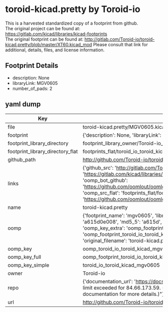# toroid-kicad.pretty by Toroid-io  
This is a harvested standardized copy of a footprint from github.  
The original project can be found at:  
https://gitlab.com/kicad/libraries/kicad-footprints  
The original footprint can be found at:
http://gitlab.com/Toroid-io/toroid-kicad.pretty/blob/master/XT60.kicad_mod
Please consult that link for additional, details, files, and license information.  
## Footprint Details
* description: None  
* libraryLink: MGV0605  
* number_of_pads: 2  
## yaml dump  
| Key | Value |  
| --- | --- |  
| file | toroid-kicad.pretty/MGV0605.kicad_mod |  
| footprint | {'description': None, 'libraryLink': 'MGV0605', 'number_of_pads': 2} |  
| footprint_library_directory | footprint_library_owner/Toroid-io_toroid-kicad.pretty |  
| footprint_library_directory_flat | footprints_flat/toroid_io_toroid_kicad_mgv0605/working |  
| github_path | http://github.com/Toroid-io/toroid-kicad.pretty/blob/master/MGV0605.kicad_mod |  
| links | {'github_src': 'http://gitlab.com/Toroid-io/toroid-kicad.pretty/blob/master/XT60.kicad_mod', 'github_src_repo': 'https://gitlab.com/kicad/libraries/kicad-footprints', 'oomp_bot': 'footprints/toroid_io_toroid_kicad_mgv0605/working', 'oomp_bot_github': 'https://github.com/oomlout/oomlout_oomp_footprint_bot/tree/main/footprints/toroid_io_toroid_kicad_mgv0605/working', 'oomp_src_flat': 'footprints_flat/footprints_flat/toroid_io_toroid_kicad_mgv0605/working', 'oomp_src_flat_github': 'https://github.com/oomlout/oomlout_oomp_footprint_src/tree/main/footprints_flat/toroid_io_toroid_kicad_mgv0605/working'} |  
| name | toroid-kicad.pretty |  
| oomp | {'footprint_name': 'mgv0605', 'library_name': 'toroid_kicad', 'md5': 'a615d0e008cfe74ee7a0d1fa2ce8302c', 'md5_10': 'a615d0e008', 'md5_5': 'a615d', 'md5_6': 'a615d0', 'oomp_key': 'oomp_toroid_io_toroid_kicad_mgv0605', 'oomp_key_extra': 'oomp_footprint_toroid_io_toroid_kicad_mgv0605', 'oomp_key_full': 'oomp_footprint_toroid_io_toroid_kicad_mgv0605_a615d0', 'oomp_key_simple': 'toroid_io_toroid_kicad_mgv0605', 'original_filename': 'toroid-kicad.pretty/MGV0605.kicad_mod', 'owner_name': 'toroid_io'} |  
| oomp_key | oomp_toroid_io_toroid_kicad_mgv0605 |  
| oomp_key_full | oomp_footprint_toroid_io_toroid_kicad_mgv0605 |  
| oomp_key_simple | toroid_io_toroid_kicad_mgv0605 |  
| owner | Toroid-io |  
| repo | {'documentation_url': 'https://docs.github.com/rest/overview/resources-in-the-rest-api#rate-limiting', 'message': "API rate limit exceeded for 84.66.173.59. (But here's the good news: Authenticated requests get a higher rate limit. Check out the documentation for more details.)"} |  
| url | http://github.com/Toroid-io/toroid-kicad.pretty |  

